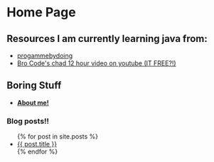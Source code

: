 # Home Page

## Resources I am currently learning java from:

- [progammebydoing](https://programmingbydoing.com/)
- [Bro Code's chad 12 hour video on youtube (IT FREE?!)](https://www.youtube.com/watch?v=xk4_1vDrzzo)

## Boring Stuff

- **[About me!](https://linlyboi.github.io/about)**



### Blog posts!! 

<ul>
  {% for post in site.posts %}
    <li>
      <a href="{{ post.url }}">{{ post.title }}</a>
    </li>
  {% endfor %}
</ul>
